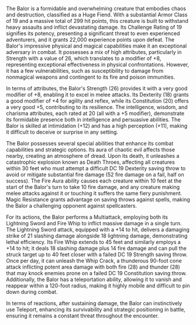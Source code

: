 The Balor is a formidable and overwhelming creature that embodies chaos and destruction, classified as a Huge Fiend. With a substantial Armor Class of 19 and a massive total of 299 hit points, this creature is built to withstand heavy assaults and inflict devastating damage. Its Challenge Rating of 19 signifies its potency, presenting a significant threat to even experienced adventurers, and it grants 22,000 experience points upon defeat. The Balor's impressive physical and magical capabilities make it an exceptional adversary in combat. It possesses a mix of high attributes, particularly in Strength with a value of 26, which translates to a modifier of +8, representing exceptional effectiveness in physical confrontations. However, it has a few vulnerabilities, such as susceptibility to damage from nonmagical weapons and contingent to its fire and poison immunities.

In terms of attributes, the Balor's Strength (26) provides it with a very good modifier of +8, enabling it to excel in melee attacks. Its Dexterity (18) grants a good modifier of +4 for agility and reflex, while its Constitution (20) offers a very good +5, contributing to its resilience. The intelligence, wisdom, and charisma attributes, each rated at 20 (all with a +5 modifier), demonstrate its formidable presence both in intelligence and persuasive abilities. The Balor is skilled at intimidation (+12) and has a high perception (+11), making it difficult to deceive or surprise in any setting.

The Balor possesses several special abilities that enhance its combat capabilities and strategic options. Its aura of chaotic evil affects those nearby, creating an atmosphere of dread. Upon its death, it unleashes a catastrophic explosion known as Death Throes, affecting all creatures within 30 feet who must attempt a difficult DC 19 Dexterity saving throw to avoid or mitigate substantial fire damage (52 fire damage on a fail, half on success). The Fire Aura ability causes each creature within 10 feet at the start of the Balor's turn to take 10 fire damage, and any creature making melee attacks against it or touching it suffers the same fiery punishment. Magic Resistance grants advantage on saving throws against spells, making the Balor a challenging opponent against spellcasters.

For its actions, the Balor performs a Multiattack, employing both its Lightning Sword and Fire Whip to inflict massive damage in a single turn. The Lightning Sword attack, equipped with a +14 to hit, delivers a damaging strike of 21 slashing damage alongside 18 lightning damage, demonstrating lethal efficiency. Its Fire Whip extends to 45 feet and similarly employs a +14 to hit; it deals 18 slashing damage plus 14 fire damage and can pull the struck target up to 40 feet closer with a failed DC 19 Strength saving throw. Once per day, it can unleash the Whip Crack, a thunderous 90-foot cone attack inflicting potent area damage with both fire (28) and thunder (28) that may knock enemies prone on a failed DC 19 Constitution saving throw. Additionally, the Balor has a teleportation ability, allowing it to vanish and reappear within a 120-foot radius, making it highly mobile and difficult to pin down during combat.

In terms of reactions, after sustaining damage, the Balor can instinctively use Teleport, enhancing its survivability and strategic positioning in battle, ensuring it remains a constant threat throughout the encounter.